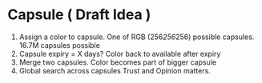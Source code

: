 # Capsule ( Draft Idea )
1. Assign a color to capsule. One of RGB (256*256*256) possible capsules. 16.7M capsules possible
2. Capsule expiry = X days? Color back to available after expiry
3. Merge two capsules. Color becomes part of bigger capsule
4. Global search across capsules
Trust and Opinion matters.
